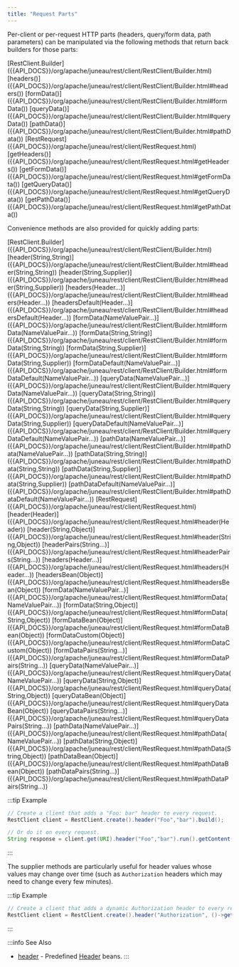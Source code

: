 ```yaml
---
title: "Request Parts"
---
```


Per-client or per-request HTTP parts (headers, query/form data, path parameters) can be manipulated via the following
methods that return back builders for those parts:

<tree>
<node-0><java-class>[RestClient.Builder]({{API_DOCS}}/org/apache/juneau/rest/client/RestClient/Builder.html)</java-class></node-0>
<node-1><java-method>[headers()]({{API_DOCS}}/org/apache/juneau/rest/client/RestClient/Builder.html#headers())</java-method></node-1>
<node-1><java-method>[formData()]({{API_DOCS}}/org/apache/juneau/rest/client/RestClient/Builder.html#formData())</java-method></node-1>
<node-1><java-method>[queryData()]({{API_DOCS}}/org/apache/juneau/rest/client/RestClient/Builder.html#queryData())</java-method></node-1>
<node-1><java-method>[pathData()]({{API_DOCS}}/org/apache/juneau/rest/client/RestClient/Builder.html#pathData())</java-method></node-1>
<node-0><java-class>[RestRequest]({{API_DOCS}}/org/apache/juneau/rest/client/RestRequest.html)</java-class></node-0>
<node-1><java-method>[getHeaders()]({{API_DOCS}}/org/apache/juneau/rest/client/RestRequest.html#getHeaders())</java-method></node-1>
<node-1><java-method>[getFormData()]({{API_DOCS}}/org/apache/juneau/rest/client/RestRequest.html#getFormData())</java-method></node-1>
<node-1><java-method>[getQueryData()]({{API_DOCS}}/org/apache/juneau/rest/client/RestRequest.html#getQueryData())</java-method></node-1>
<node-1><java-method>[getPathData()]({{API_DOCS}}/org/apache/juneau/rest/client/RestRequest.html#getPathData())</java-method></node-1>
</tree>

Convenience methods are also provided for quickly adding parts:

<tree>
<node-0><java-class>[RestClient.Builder]({{API_DOCS}}/org/apache/juneau/rest/client/RestClient/Builder.html)</java-class></node-0>
<node-1><java-method>[header(String,String)]({{API_DOCS}}/org/apache/juneau/rest/client/RestClient/Builder.html#header(String,String))</java-method></node-1>
<node-1><java-method>[header(String,Supplier)]({{API_DOCS}}/org/apache/juneau/rest/client/RestClient/Builder.html#header(String,Supplier))</java-method></node-1>
<node-1><java-method>[headers(Header...)]({{API_DOCS}}/org/apache/juneau/rest/client/RestClient/Builder.html#headers(Header...))</java-method></node-1>
<node-1><java-method>[headersDefault(Header...)]({{API_DOCS}}/org/apache/juneau/rest/client/RestClient/Builder.html#headersDefault(Header...))</java-method></node-1>
<node-1><java-method>[formData(NameValuePair...)]({{API_DOCS}}/org/apache/juneau/rest/client/RestClient/Builder.html#formData(NameValuePair...))</java-method></node-1>
<node-1><java-method>[formData(String,String)]({{API_DOCS}}/org/apache/juneau/rest/client/RestClient/Builder.html#formData(String,String))</java-method></node-1>
<node-1><java-method>[formData(String,Supplier)]({{API_DOCS}}/org/apache/juneau/rest/client/RestClient/Builder.html#formData(String,Supplier))</java-method></node-1>
<node-1><java-method>[formDataDefault(NameValuePair...)]({{API_DOCS}}/org/apache/juneau/rest/client/RestClient/Builder.html#formDataDefault(NameValuePair...))</java-method></node-1>
<node-1><java-method>[queryData(NameValuePair...)]({{API_DOCS}}/org/apache/juneau/rest/client/RestClient/Builder.html#queryData(NameValuePair...))</java-method></node-1>
<node-1><java-method>[queryData(String,String)]({{API_DOCS}}/org/apache/juneau/rest/client/RestClient/Builder.html#queryData(String,String))</java-method></node-1>
<node-1><java-method>[queryData(String,Supplier)]({{API_DOCS}}/org/apache/juneau/rest/client/RestClient/Builder.html#queryData(String,Supplier))</java-method></node-1>
<node-1><java-method>[queryDataDefault(NameValuePair...)]({{API_DOCS}}/org/apache/juneau/rest/client/RestClient/Builder.html#queryDataDefault(NameValuePair...))</java-method></node-1>
<node-1><java-method>[pathData(NameValuePair...)]({{API_DOCS}}/org/apache/juneau/rest/client/RestClient/Builder.html#pathData(NameValuePair...))</java-method></node-1>
<node-1><java-method>[pathData(String,String)]({{API_DOCS}}/org/apache/juneau/rest/client/RestClient/Builder.html#pathData(String,String))</java-method></node-1>
<node-1><java-method>[pathData(String,Supplier)]({{API_DOCS}}/org/apache/juneau/rest/client/RestClient/Builder.html#pathData(String,Supplier))</java-method></node-1>
<node-1><java-method>[pathDataDefault(NameValuePair...)]({{API_DOCS}}/org/apache/juneau/rest/client/RestClient/Builder.html#pathDataDefault(NameValuePair...))</java-method></node-1>
<node-0><java-class>[RestRequest]({{API_DOCS}}/org/apache/juneau/rest/client/RestRequest.html)</java-class></node-0>
<node-1><java-method>[header(Header)]({{API_DOCS}}/org/apache/juneau/rest/client/RestRequest.html#header(Header))</java-method></node-1>
<node-1><java-method>[header(String,Object)]({{API_DOCS}}/org/apache/juneau/rest/client/RestRequest.html#header(String,Object))</java-method></node-1>
<node-1><java-method>[headerPairs(String...)]({{API_DOCS}}/org/apache/juneau/rest/client/RestRequest.html#headerPairs(String...))</java-method></node-1>
<node-1><java-method>[headers(Header...)]({{API_DOCS}}/org/apache/juneau/rest/client/RestRequest.html#headers(Header...))</java-method></node-1>
<node-1><java-method>[headersBean(Object)]({{API_DOCS}}/org/apache/juneau/rest/client/RestRequest.html#headersBean(Object))</java-method></node-1>
<node-1><java-method>[formData(NameValuePair...)]({{API_DOCS}}/org/apache/juneau/rest/client/RestRequest.html#formData(NameValuePair...))</java-method></node-1>
<node-1><java-method>[formData(String,Object)]({{API_DOCS}}/org/apache/juneau/rest/client/RestRequest.html#formData(String,Object))</java-method></node-1>
<node-1><java-method>[formDataBean(Object)]({{API_DOCS}}/org/apache/juneau/rest/client/RestRequest.html#formDataBean(Object))</java-method></node-1>
<node-1><java-method>[formDataCustom(Object)]({{API_DOCS}}/org/apache/juneau/rest/client/RestRequest.html#formDataCustom(Object))</java-method></node-1>
<node-1><java-method>[formDataPairs(String...)]({{API_DOCS}}/org/apache/juneau/rest/client/RestRequest.html#formDataPairs(String...))</java-method></node-1>
<node-1><java-method>[queryData(NameValuePair...)]({{API_DOCS}}/org/apache/juneau/rest/client/RestRequest.html#queryData(NameValuePair...))</java-method></node-1>
<node-1><java-method>[queryData(String,Object)]({{API_DOCS}}/org/apache/juneau/rest/client/RestRequest.html#queryData(String,Object))</java-method></node-1>
<node-1><java-method>[queryDataBean(Object)]({{API_DOCS}}/org/apache/juneau/rest/client/RestRequest.html#queryDataBean(Object))</java-method></node-1>
<node-1><java-method>[queryDataPairs(String...)]({{API_DOCS}}/org/apache/juneau/rest/client/RestRequest.html#queryDataPairs(String...))</java-method></node-1>
<node-1><java-method>[pathData(NameValuePair...)]({{API_DOCS}}/org/apache/juneau/rest/client/RestRequest.html#pathData(NameValuePair...))</java-method></node-1>
<node-1><java-method>[pathData(String,Object)]({{API_DOCS}}/org/apache/juneau/rest/client/RestRequest.html#pathData(String,Object))</java-method></node-1>
<node-1><java-method>[pathDataBean(Object)]({{API_DOCS}}/org/apache/juneau/rest/client/RestRequest.html#pathDataBean(Object))</java-method></node-1>
<node-1><java-method>[pathDataPairs(String...)]({{API_DOCS}}/org/apache/juneau/rest/client/RestRequest.html#pathDataPairs(String...))</java-method></node-1>
</tree>

:::tip Example
```java
// Create a client that adds a "Foo: bar" header to every request.
RestClient client = RestClient.create().header("Foo","bar").build();

// Or do it on every request.
String response = client.get(URI).header("Foo","bar").run().getContent().asString();
```
:::

The supplier methods are particularly useful for header values whose values may change over time (such as
`Authorization` headers
which may need to change every few minutes).

:::tip Example
```java
// Create a client that adds a dynamic Authorization header to every request.
RestClient client = RestClient.create().header("Authorization", ()->getMyAuthToken()).build();
```
:::

:::info See Also
- [header]({{API_DOCS}}/org/apache/juneau/http/header.html) - Predefined [Header]({{API_DOCS}}/org/apache/http/Header.html) beans.
:::
